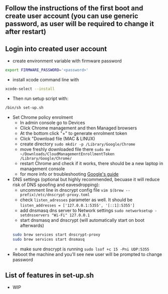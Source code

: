 ## Follow the instructions of the first boot and create user account (you can use generic password, as user will be required to change it after restart)
## Login into created user account
- create environment variable with firmware password
```bash
export FIRMWARE_PASSWORD='<password>'
```
- install xcode command line with
```bash
xcode-select --install
```
- Then run setup script with:
```bash
/bin/sh set-up.sh
```
- Set Chrome policy enrolment
    - In admin console go to Devices
    - Click Chrome management and then Managed browsers
    - At the bottom click "+" to generate enrolment token
    - Click "Download file (MAC & LINUX)
    - create directory `sudo mkdir -p /Library/Google/Chrome`
    - move freshly downloaded file there `sudo mv ~/Downloads/CloudManagementEnrollmentToken /Library/Google/Chrome/`
    - restart Chrome and check if it works, there should be a new laptop in management console
    - for more info or troubleshooting [Google's guide](https://support.google.com/chrome/a/answer/9301891?hl=en)
- DNS settings (optional but highly recommended, becuase it will reduce risk of DNS spoofing and eavesdropping):
    - uncomment line in dnscrypt config file `vim $(brew --prefix)/etc/dnscrypt-proxy.toml`
    - check `listen_adresses` parameter as well. It should be `listen_addresses = ['127.0.0.1:5355', '[::1]:5355']`
    - add dnsmasq dns server to Network settings `sudo networksetup -setdnsservers "Wi-Fi" 127.0.0.1`
    - start dnsmasq and dnscrypt (will automatically start on boot afterwards)
    ```bash
    sudo brew services start dnscrypt-proxy
    sudo brew services start dnsmasq
    ```
    - make sure dnscrypt is running `sudo lsof +c 15 -Pni UDP:5355`
- Reboot the machine and you'll see new user will be prompted to  change password
## List of features in set-up.sh
- WIP


